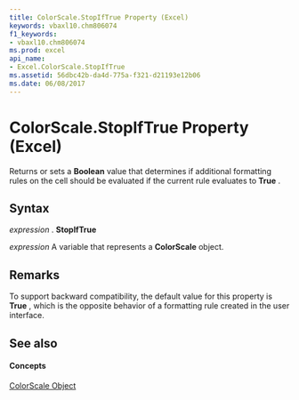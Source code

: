 ```yaml
---
title: ColorScale.StopIfTrue Property (Excel)
keywords: vbaxl10.chm806074
f1_keywords:
- vbaxl10.chm806074
ms.prod: excel
api_name:
- Excel.ColorScale.StopIfTrue
ms.assetid: 56dbc42b-da4d-775a-f321-d21193e12b06
ms.date: 06/08/2017
---
```



# ColorScale.StopIfTrue Property (Excel)

Returns or sets a **Boolean** value that determines if additional formatting rules on the cell should be evaluated if the current rule evaluates to **True** .


## Syntax

 _expression_ . **StopIfTrue**

 _expression_ A variable that represents a **ColorScale** object.


## Remarks

To support backward compatibility, the default value for this property is **True** , which is the opposite behavior of a formatting rule created in the user interface.


## See also


#### Concepts


[ColorScale Object](colorscale-object-excel.md)

